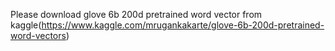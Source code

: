 Please download glove 6b 200d pretrained word vector from kaggle(https://www.kaggle.com/mrugankakarte/glove-6b-200d-pretrained-word-vectors)
